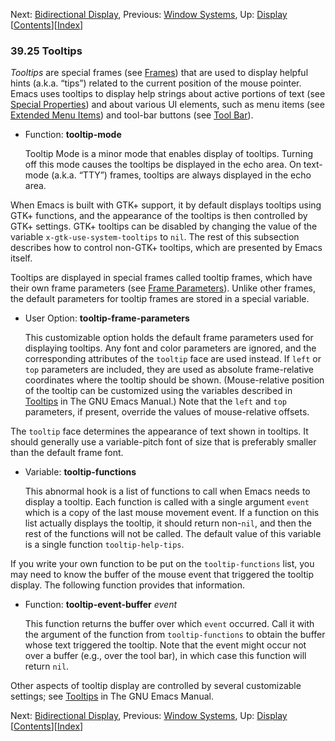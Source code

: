 <!-- This is the GNU Emacs Lisp Reference Manual
corresponding to Emacs version 27.2.

Copyright (C) 1990-1996, 1998-2021 Free Software Foundation,
Inc.

Permission is granted to copy, distribute and/or modify this document
under the terms of the GNU Free Documentation License, Version 1.3 or
any later version published by the Free Software Foundation; with the
Invariant Sections being "GNU General Public License," with the
Front-Cover Texts being "A GNU Manual," and with the Back-Cover
Texts as in (a) below.  A copy of the license is included in the
section entitled "GNU Free Documentation License."

(a) The FSF's Back-Cover Text is: "You have the freedom to copy and
modify this GNU manual.  Buying copies from the FSF supports it in
developing GNU and promoting software freedom." -->

<!-- Created by GNU Texinfo 6.7, http://www.gnu.org/software/texinfo/ -->

Next: [Bidirectional Display](Bidirectional-Display.html), Previous: [Window Systems](Window-Systems.html), Up: [Display](Display.html)   \[[Contents](index.html#SEC_Contents "Table of contents")]\[[Index](Index.html "Index")]

### 39.25 Tooltips

*Tooltips* are special frames (see [Frames](Frames.html)) that are used to display helpful hints (a.k.a. “tips”) related to the current position of the mouse pointer. Emacs uses tooltips to display help strings about active portions of text (see [Special Properties](Special-Properties.html)) and about various UI elements, such as menu items (see [Extended Menu Items](Extended-Menu-Items.html)) and tool-bar buttons (see [Tool Bar](Tool-Bar.html)).

*   Function: **tooltip-mode**

    Tooltip Mode is a minor mode that enables display of tooltips. Turning off this mode causes the tooltips be displayed in the echo area. On text-mode (a.k.a. “TTY”) frames, tooltips are always displayed in the echo area.

When Emacs is built with GTK+ support, it by default displays tooltips using GTK+ functions, and the appearance of the tooltips is then controlled by GTK+ settings. GTK+ tooltips can be disabled by changing the value of the variable `x-gtk-use-system-tooltips` to `nil`. The rest of this subsection describes how to control non-GTK+ tooltips, which are presented by Emacs itself.

Tooltips are displayed in special frames called tooltip frames, which have their own frame parameters (see [Frame Parameters](Frame-Parameters.html)). Unlike other frames, the default parameters for tooltip frames are stored in a special variable.

*   User Option: **tooltip-frame-parameters**

    This customizable option holds the default frame parameters used for displaying tooltips. Any font and color parameters are ignored, and the corresponding attributes of the `tooltip` face are used instead. If `left` or `top` parameters are included, they are used as absolute frame-relative coordinates where the tooltip should be shown. (Mouse-relative position of the tooltip can be customized using the variables described in [Tooltips](https://www.gnu.org/software/emacs/manual/html_node/emacs/Tooltips.html#Tooltips) in The GNU Emacs Manual.) Note that the `left` and `top` parameters, if present, override the values of mouse-relative offsets.

The `tooltip` face determines the appearance of text shown in tooltips. It should generally use a variable-pitch font of size that is preferably smaller than the default frame font.

*   Variable: **tooltip-functions**

    This abnormal hook is a list of functions to call when Emacs needs to display a tooltip. Each function is called with a single argument `event` which is a copy of the last mouse movement event. If a function on this list actually displays the tooltip, it should return non-`nil`, and then the rest of the functions will not be called. The default value of this variable is a single function `tooltip-help-tips`.

If you write your own function to be put on the `tooltip-functions` list, you may need to know the buffer of the mouse event that triggered the tooltip display. The following function provides that information.

*   Function: **tooltip-event-buffer** *event*

    This function returns the buffer over which `event` occurred. Call it with the argument of the function from `tooltip-functions` to obtain the buffer whose text triggered the tooltip. Note that the event might occur not over a buffer (e.g., over the tool bar), in which case this function will return `nil`.

Other aspects of tooltip display are controlled by several customizable settings; see [Tooltips](https://www.gnu.org/software/emacs/manual/html_node/emacs/Tooltips.html#Tooltips) in The GNU Emacs Manual.

Next: [Bidirectional Display](Bidirectional-Display.html), Previous: [Window Systems](Window-Systems.html), Up: [Display](Display.html)   \[[Contents](index.html#SEC_Contents "Table of contents")]\[[Index](Index.html "Index")]
